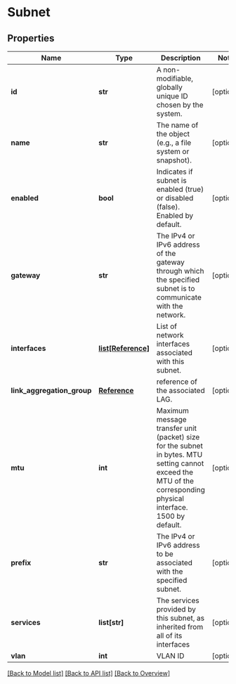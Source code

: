 # Subnet

## Properties
Name | Type | Description | Notes
------------ | ------------- | ------------- | -------------
**id** | **str** | A non-modifiable, globally unique ID chosen by the system. | [optional] 
**name** | **str** | The name of the object (e.g., a file system or snapshot). | [optional] 
**enabled** | **bool** | Indicates if subnet is enabled (true) or disabled (false). Enabled by default. | [optional] 
**gateway** | **str** | The IPv4 or IPv6 address of the gateway through which the specified subnet is to communicate with the network. | [optional] 
**interfaces** | [**list[Reference]**](Reference.md) | List of network interfaces associated with this subnet. | [optional] 
**link_aggregation_group** | [**Reference**](Reference.md) | reference of the associated LAG. | [optional] 
**mtu** | **int** | Maximum message transfer unit (packet) size for the subnet in bytes. MTU setting cannot exceed the MTU of the corresponding physical interface. 1500 by default. | [optional] 
**prefix** | **str** | The IPv4 or IPv6 address to be associated with the specified subnet. | [optional] 
**services** | **list[str]** | The services provided by this subnet, as inherited from all of its interfaces | [optional] 
**vlan** | **int** | VLAN ID | [optional] 

[[Back to Model list]](index.md#documentation-for-models) [[Back to API list]](index.md#endpoint-properties) [[Back to Overview]](index.md)


